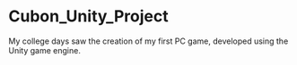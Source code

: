 # Cubon_Unity_Project
My college days saw the creation of my first PC game, developed using the Unity game engine.
